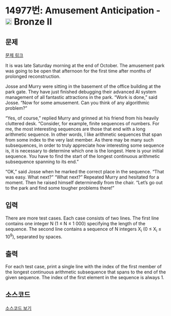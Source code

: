 # 14977번: Amusement Anticipation - <img src="https://static.solved.ac/tier_small/4.svg" style="height:20px" /> Bronze II

<!-- performance -->

<!-- 문제 제출 후 깃허브에 푸시를 했을 때 제출한 코드의 성능이 입력될 공간입니다.-->

<!-- end -->

## 문제

[문제 링크](https://boj.kr/14977)


<p>It is was late Saturday morning at the end of October. The amusement park was going to be open that afternoon for the first time after months of prolonged reconstruction.</p>

<p>Josse and Murry were sitting in the basement of the office building at the park gate. They have just finished debugging their advanced AI system management of all fantastic attractions in the park. “Work is done,” said Josse. “Now for some amusement. Can you think of any algorithmic problem?”</p>

<p>“Yes, of course,” replied Murry and grinned at his friend from his heavily cluttered desk. “Consider, for example, finite sequences of numbers. For me, the most interesting sequences are those that end with a long arithmetic sequence. In other words, I like arithmetic sequences that span from some index to the very last member. As there may be many such subsequences, in order to truly appreciate how interesting some sequence is, it is necessary to determine which one is the longest. Here is your initial sequence. You have to find the start of the longest continuous arithmetic subsequence spanning to its end.”</p>

<p>“OK,” said Josse when he marked the correct place in the sequence. “That was easy. What next?” “What next?” Repeated Murry and hesitated for a moment. Then he raised himself determinedly from the chair. “Let’s go out to the park and find some tougher problems there!”</p>



## 입력


<p>There are more test cases. Each case consists of two lines. The first line contains one integer N (1 ≤ N ≤ 1 000) specifying the length of the sequence. The second line contains a sequence of N integers X<sub>i</sub> (0 ≤ X<sub>i</sub> ≤ 10<sup>9</sup>), separated by spaces.</p>



## 출력


<p>For each test case, print a single line with the index of the first member of the longest continuous arithmetic subsequence that spans to the end of the given sequence. The index of the first element in the sequence is always 1.</p>



## 소스코드

[소스코드 보기](Amusement%20Anticipation.py)